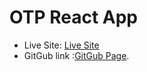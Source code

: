 # OTP React App


- Live Site: [Live Site](https://otpreactapp.netlify.app/)
- GitGub link :[GitGub Page](https://github.com/sourabh-yalagod/OTP-React-App).